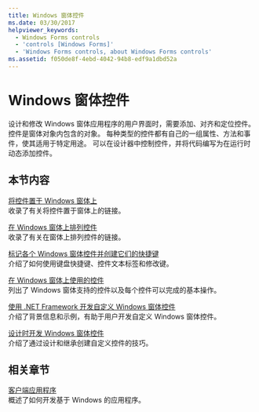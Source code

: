 ```yaml
---
title: Windows 窗体控件
ms.date: 03/30/2017
helpviewer_keywords:
  - Windows Forms controls
  - 'controls [Windows Forms]'
  - 'Windows Forms controls, about Windows Forms controls'
ms.assetid: f050de8f-4ebd-4042-94b8-edf9a1dbd52a
---
```

# <a name="windows-forms-controls"></a>Windows 窗体控件
设计和修改 Windows 窗体应用程序的用户界面时，需要添加、对齐和定位控件。 控件是窗体对象内包含的对象。 每种类型的控件都有自己的一组属性、方法和事件，使其适用于特定用途。 可以在设计器中控制控件，并将代码编写为在运行时动态添加控件。  
  
## <a name="in-this-section"></a>本节内容  
 [将控件置于 Windows 窗体上](putting-controls-on-windows-forms.md)  
 收录了有关将控件置于窗体上的链接。  
  
 [在 Windows 窗体上排列控件](arranging-controls-on-windows-forms.md)  
 收录了有关在窗体上排列控件的链接。  
  
 [标记各个 Windows 窗体控件并创建它们的快捷键](labeling-individual-windows-forms-controls-and-providing-shortcuts-to-them.md)  
 介绍了如何使用键盘快捷键、控件文本标签和修改键。  
  
 [在 Windows 窗体上使用的控件](controls-to-use-on-windows-forms.md)  
 列出了 Windows 窗体支持的控件以及每个控件可以完成的基本操作。  
  
 [使用 .NET Framework 开发自定义 Windows 窗体控件](developing-custom-windows-forms-controls.md)  
 介绍了背景信息和示例，有助于用户开发自定义 Windows 窗体控件。  
  
 [设计时开发 Windows 窗体控件](developing-windows-forms-controls-at-design-time.md)  
 介绍了通过设计和继承创建自定义控件的技巧。  
  
## <a name="related-sections"></a>相关章节  
 [客户端应用程序](../../develop-client-apps.md)  
 概述了如何开发基于 Windows 的应用程序。  
  
